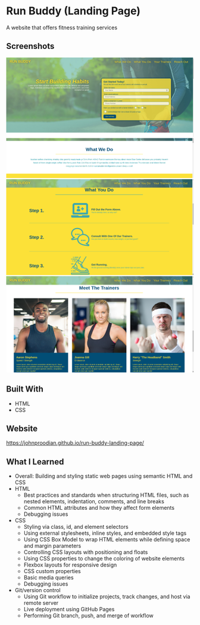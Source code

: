 # Run Buddy (Landing Page)
A website that offers fitness training services

## Screenshots
![hero with form](./hero.png)
![what we do section](./we-do.png)
![what you do section](./you-do.png)
![meet your trainers section](./trainers.png)

## Built With
* HTML
* CSS

## Website
https://johnproodian.github.io/run-buddy-landing-page/

## What I Learned
* Overall: Building and styling static web pages using semantic HTML and CSS
* HTML
  * Best practices and standards when structuring HTML files, such as nested elements, indentation, comments, and line breaks
  * Common HTML attributes and how they affect form elements
  * Debugging issues
* CSS
  * Styling via class, id, and element selectors
  * Using external stylesheets, inline styles, and embedded style tags
  * Using CSS Box Model to wrap HTML elements while defining space and margin parameters
  * Controlling CSS layouts with positioning and floats
  * Using CSS properties to change the coloring of website elements
  * Flexbox layouts for responsive design
  * CSS custom properties
  * Basic media queries
  * Debugging issues
* Git/version control
  * Using Git workflow to initialize projects, track changes, and host via remote server
  * Live deployment using GitHub Pages
  * Performing Git branch, push, and merge of workflow



